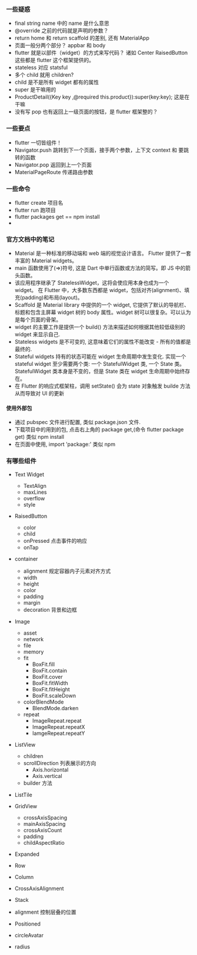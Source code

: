 ### 一些疑惑

- final string name 中的 name 是什么意思
- @override 之前的代码就是声明的参数？
- return home 和 return scaffold 的差别, 还有 MaterialApp
- 页面一般分两个部分？ appbar 和 body
- flutter 就是以部件（widget）的方式来写代码？
  诸如 Center RaisedButton 这些都是 flutter 这个框架提供的。
- stateless 对应 statsful
- 多个 child 就用 children?
- child 是不是所有 widget 都有的属性
- super 是干嘛用的
- ProductDetail({Key key ,@required this.product}):super(key:key);
  这是在干嘛
- 没有写 pop 也有返回上一级页面的按钮，是 flutter 框架整的？

### 一些要点

- flutter 一切皆组件！
- Navigator.push 跳转到下一个页面，接手两个参数，上下文 context 和 要跳转的函数
- Navigator.pop 返回到上一个页面
- MaterialPageRoute 传递路由参数

### 一些命令

- flutter create 项目名
- flutter run 跑项目
- flutter packages get == npm install
-

### 官方文档中的笔记

- Material 是一种标准的移动端和 web 端的视觉设计语言。 Flutter 提供了一套丰富的 Material widgets。
- main 函数使用了(=>)符号, 这是 Dart 中单行函数或方法的简写。即 JS 中的箭头函数。
- 该应用程序继承了 StatelessWidget，这将会使应用本身也成为一个 widget。 在 Flutter 中，大多数东西都是 widget，包括对齐(alignment)、填充(padding)和布局(layout)。
- Scaffold 是 Material library 中提供的一个 widget, 它提供了默认的导航栏、标题和包含主屏幕 widget 树的 body 属性。widget 树可以很复杂。可以认为是每个页面的骨架。
- widget 的主要工作是提供一个 build() 方法来描述如何根据其他较低级别的 widget 来显示自己.
- Stateless widgets 是不可变的, 这意味着它们的属性不能改变 - 所有的值都是最终的.
- Stateful widgets 持有的状态可能在 widget 生命周期中发生变化. 实现一个 stateful widget 至少需要两个类: 一个 StatefulWidget 类, 一个 State 类。StatefulWidget 类本身是不变的，但是 State 类在 widget 生命周期中始终存在。
- 在 Flutter 的响应式框架柱，调用 setState() 会为 state 对象触发 builde 方法 从而导致对 UI 的更新

#### 使用外部包

- 通过 pubspec 文件进行配置, 类似 package.json 文件.
- 下载项目中的用到的包, 点击右上角的 package get,(命令 flutter package get) 类似 npm install
- 在页面中使用, import 'package:'
  类似 npm

### 有哪些组件

- Text Widget

  - TextAlign
  - maxLines
  - overflow
  - style

- RaisedButton

  - color
  - child
  - onPressed 点击事件的响应
  - onTap

- container

  - alignment 规定容器内子元素对齐方式
  - width
  - height
  - color
  - padding
  - margin
  - decoration 背景和边框

- Image

  - asset
  - network
  - file
  - memory
  - fit
    - BoxFit.fill
    - BoxFit.contain
    - BoxFit.cover
    - BoxFit.fitWidth
    - BoxFit.fitHeight
    - BoxFit.scaleDown
  - colorBlendMode
    - BlendMode.darken
  - repeat
    - ImageRepeat.repeat
    - ImageRepeat.repeatX
    - IamgeRepeat.repeatY

- ListView

  - children
  - scrollDirection 列表展示的方向
    - Axis.horizontal
    - Axis.vertical
  - builder 方法

- ListTile

- GridView

  - crossAxisSpacing
  - mainAxisSpacing
  - crossAxisCount
  - padding
  - childAspectRatio

- Expanded

- Row

- Column
- CrossAxisAlignment

- Stack
- alignment 控制层叠的位置

- Positioned
- circleAvatar
- radius
